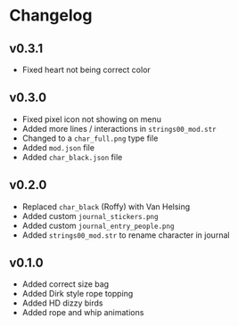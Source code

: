 # Changelog

## v0.3.1
- Fixed heart not being correct color

## v0.3.0
- Fixed pixel icon not showing on menu
- Added more lines / interactions in `strings00_mod.str`
- Changed to a `char_full.png` type file
- Added `mod.json` file
- Added `char_black.json` file

## v0.2.0
- Replaced `char_black` (Roffy) with Van Helsing
- Added custom `journal_stickers.png`
- Added custom `journal_entry_people.png`
- Added `strings00_mod.str` to rename character in journal

## v0.1.0
- Added correct size bag
- Added Dirk style rope topping
- Added HD dizzy birds
- Added rope and whip animations
